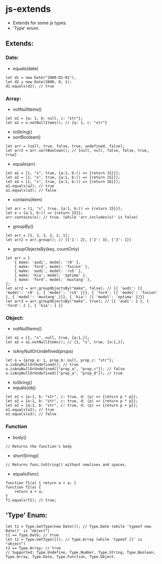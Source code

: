 # js-extends
* Extends for some js types.
* 'Type' enum.

## Extends:

### Date:
* equals(date)
```
let d1 = new Date("2000-01-01"),    
let d2 = new Date(2000, 0, 1);
d1.equals(d2); // true
```


### Array:
* notNullItems()
```
let o1 = {a: 1, b: null, c: "str"};
let o2 = o.notNullItems(); // {a: 1, c: "str"}
```
* toString()
* sortBoolean()
```
let arr = [null, true, false, true, undefined, false];
let arr2 = arr.sortBoolean(); // [null, null, false, false, true, true]
```
* equals(arr)
```
let a1 = [1, "s", true, {a:1, b:() => {return 15}}];
let a2 = [1, "s", true, {a:1, b:() => {return 15}}];
let a3 = [1, "s", true, {a:1, b:() => {return 16}}];
a1.equals(a2); // true
a1.equals(a3); // false
```
* contains(item)
```
let arr = [1, "s", true, {a:1, b:() => {return 15}}];
let o = {a:1, b:() => {return 15}};
arr.contains(o); // true. (while 'arr.includes(o)' is false)
```
* groupBy()
```
let arr = [1, 2, 3, 2, 2, 1];
let arr2 = arr.group(); // [{'1': 2}, {'2': 3}, {'3': 1}]
```
* groupObjectsBy(key, countOnly)
```
let arr = [
    { make: 'audi', model: 'r8' },
    { make: 'ford', model: 'fusion' },
    { make: 'audi', model: 'rs5' },
    { make: 'kia', model: 'optima' },
    { make: 'ford', model: 'mustang' },
];
let arr2 = arr.groupObjectsBy("make", false); // [{ 'audi': [{ 'model': 'r8' }, { 'model': 'rs5' }]}, { 'ford': [{ 'model': 'fusion' }, { 'model': 'mustang' }]}, { 'kia': [{ 'model': 'optima' }]}]
let arr3 = arr.groupObjectsBy("make", true); // [{ 'audi': 2 }, { 'ford': 2 }, { 'kia': 1 }]
```

### Object:
* notNullItems()
```
let a1 = [1, "s", null, true, {a:1,}];
let a2 = a1.notNullItems(); // [1, "s", true, {a:1,}];
```
* isAnyNullOrUndefined(props)
```
let o = {prop_a: 1, prop_b: null, prop_c: "str"};
o.isAnyNullOrUndefined(); // true
o.isAnyNullOrUndefined(["prop_a", "prop_c"]); // false
o.isAnyNullOrUndefined(["prop_a", "prop_d"]); // true
```
* toString()
* equals(obj)
```
let o1 = {a:1, b: "str", c: true, d: (p) => {return p * p}};
let o2 = {a:1, b: "str", c: true, d: (p) => {return p * p}};
let o2 = {a:1, b: "str", c: true, d: (p) => {return p + p}};
o1.equals(o2); // true
o1.equals(o3); // false
```

### Function
* body()
```
// Returns the function's body
```
* shortString()
```
// Returns func.toString() without newlines and spaces.
```
* equals(func)
```
function f1(a) { return a + a; }
function f2(a) { 
    return a + a;
}
f1.equals(f2); // true;
```

## 'Type' Enum:
```
let t1 = Type.GetType(new Date()); // Type.Date (while 'typeof new Date()' is "object")
t1 == Type.Date; // true
let t2 = Type.GetType([]); // Type.Array (while 'typeof []' is "object")
t2 == Type.Array; // true
// Supported: Type.Undefine, Type.Number, Type.String, Type.Boolean, Type.Array, Type.Date, Type.Function, Type.Object.
```
